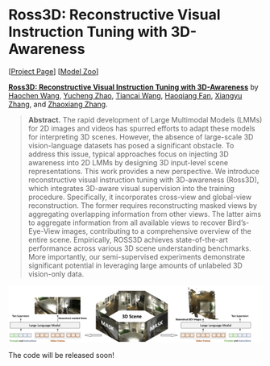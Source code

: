 # Ross3D: Reconstructive Visual Instruction Tuning with 3D-Awareness

[[Project Page](https://haochen-wang409.github.io/ross3d/)] [[Model Zoo](https://huggingface.co/HaochenWang/)]

[**Ross3D: Reconstructive Visual Instruction Tuning with 3D-Awareness**](https://arxiv.org/pdf/2410.09575) by
[Haochen Wang](https://haochen-wang409.github.io), 
[Yucheng Zhao](https://scholar.google.com/citations?user=QWemjjQAAAAJ&hl=en),
[Tiancai Wang](https://scholar.google.com/citations?user=YI0sRroAAAAJ&hl=en),
[Haoqiang Fan](https://scholar.google.com/citations?hl=en),
[Xiangyu Zhang](https://scholar.google.com/citations?user=yuB-cfoAAAAJ&hl=en), and
[Zhaoxiang Zhang](https://scholar.google.com/citations?user=qxWfV6cAAAAJ).

> **Abstract.** 
> The rapid development of Large Multimodal Models (LMMs) for 2D images and videos has
> spurred efforts to adapt these models for interpreting 3D scenes. 
> However, the absence of large-scale 3D vision-language datasets 
> has posed a significant obstacle. To address this issue, 
> typical approaches focus on injecting 3D awareness into 
> 2D LMMs by designing 3D input-level scene representations. 
> This work provides a new perspective. We introduce 
> reconstructive visual instruction tuning with 3D-awareness (Ross3D), 
> which integrates 3D-aware visual supervision 
> into the training procedure. Specifically, it incorporates 
> cross-view and global-view reconstruction. The former requires 
> reconstructing masked views by aggregating overlapping information
> from other views. The latter aims to aggregate information from all 
> available views to recover Bird’s-Eye-View images, contributing to a comprehensive overview
> of the entire scene. Empirically, ROSS3D achieves state-of-the-art 
> performance across various 3D scene understanding benchmarks. 
> More importantly, our semi-supervised experiments demonstrate significant potential in leveraging
> large amounts of unlabeled 3D vision-only data.

![](./img/method.png)

The code will be released soon!
